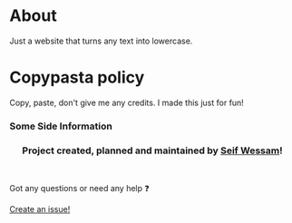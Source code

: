 # About
Just a website that turns any text into lowercase.

# Copypasta policy
Copy, paste, don't give me any credits. I made this just for fun!

### Some Side Information

<h3 align="center">Project created, planned and maintained by <strong><a href="https://scoopydev.xyz">Seif Wessam</a></strong>!</h3>
<br>

<p>Got any questions or need any help ❓</p>
<a href="https://github.com/ScopesCodez/lowercase.cf/issues/new">Create an issue!</a>
